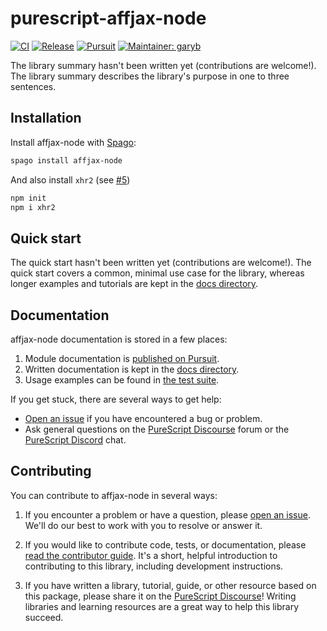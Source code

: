 # purescript-affjax-node

[![CI](https://github.com/purescript-contrib/purescript-affjax-node/workflows/CI/badge.svg?branch=main)](https://github.com/purescript-contrib/purescript-affjax-node/actions?query=workflow%3ACI+branch%3Amain)
[![Release](https://img.shields.io/github/release/purescript-contrib/purescript-affjax-node.svg)](https://github.com/purescript-contrib/purescript-affjax-node/releases)
[![Pursuit](https://pursuit.purescript.org/packages/purescript-affjax-node/badge)](https://pursuit.purescript.org/packages/purescript-affjax-node)
[![Maintainer: garyb](https://img.shields.io/badge/maintainer-garyb-teal.svg)](https://github.com/garyb)

The library summary hasn't been written yet (contributions are welcome!). The library summary describes the library's purpose in one to three sentences.

## Installation

Install affjax-node with [Spago](https://github.com/purescript/spago):

```sh
spago install affjax-node
```

And also install `xhr2` (see [#5](https://github.com/purescript-contrib/purescript-affjax-node/issues/5#issuecomment-1272142145))
```sh
npm init
npm i xhr2
```

## Quick start

The quick start hasn't been written yet (contributions are welcome!). The quick start covers a common, minimal use case for the library, whereas longer examples and tutorials are kept in the [docs directory](./docs).

## Documentation

affjax-node documentation is stored in a few places:

1. Module documentation is [published on Pursuit](https://pursuit.purescript.org/packages/purescript-affjax-node).
2. Written documentation is kept in the [docs directory](./docs).
3. Usage examples can be found in [the test suite](./test).

If you get stuck, there are several ways to get help:

- [Open an issue](https://github.com/purescript-contrib/purescript-affjax-node/issues) if you have encountered a bug or problem.
- Ask general questions on the [PureScript Discourse](https://discourse.purescript.org) forum or the [PureScript Discord](https://discord.com/invite/sMqwYUbvz6) chat.

## Contributing

You can contribute to affjax-node in several ways:

1. If you encounter a problem or have a question, please [open an issue](https://github.com/purescript-contrib/purescript-affjax-node/issues). We'll do our best to work with you to resolve or answer it.

2. If you would like to contribute code, tests, or documentation, please [read the contributor guide](./CONTRIBUTING.md). It's a short, helpful introduction to contributing to this library, including development instructions.

3. If you have written a library, tutorial, guide, or other resource based on this package, please share it on the [PureScript Discourse](https://discourse.purescript.org)! Writing libraries and learning resources are a great way to help this library succeed.
